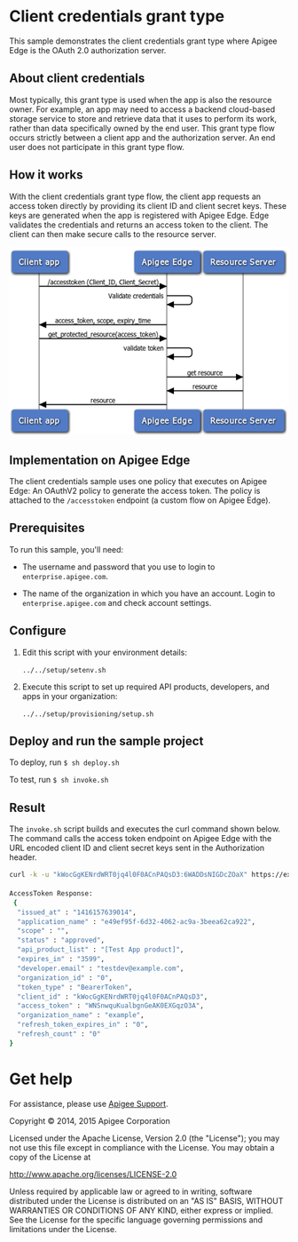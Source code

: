 # Client credentials grant type

This sample demonstrates the client credentials grant type where Apigee Edge is the OAuth 2.0 authorization server. 

## About client credentials

Most typically, this grant type is used when the app is also the resource owner. For example, an app may need to access a backend cloud-based storage service to store and retrieve data that it uses to perform its work, rather than data specifically owned by the end user. This grant type flow occurs strictly between a client app and the authorization server. An end user does not participate in this grant type flow. 

## How it works

With the client credentials grant type flow, the client app requests an access token directly by providing its client ID and client secret keys. These keys are generated when the app is registered with Apigee Edge. Edge validates the credentials and returns an access token to the client. The client can then make secure calls to the resource server.

![alt text](../images/oauth-client-cred-flow-3.png)

## Implementation on Apigee Edge 

The client credentials sample uses one policy that executes on Apigee Edge: An OAuthV2 policy to generate the access token. The policy is attached to the `/accesstoken` endpoint (a custom flow on Apigee Edge). 

## Prerequisites

To run this sample, you'll need:

* The username and password that you use to login to `enterprise.apigee.com`.

* The name of the organization in which you have an account. Login to 
  `enterprise.apigee.com` and check account settings.

## Configure 

1. Edit this script with your environment details:

    `../../setup/setenv.sh`
    
2. Execute this script to set up required API products, developers, and apps in your organization:

    `../../setup/provisioning/setup.sh`

## Deploy and run the sample project

To deploy, run `$ sh deploy.sh`

To test, run `$ sh invoke.sh`

## Result

The `invoke.sh` script builds and executes the curl command shown below. The command calls the access token endpoint on Apigee Edge with the URL encoded client ID and client secret keys sent in the Authorization header. 

````sh
curl -k -u "kWocGgKENrdWRT0jq4l0F0ACnPAQsD3:6WADDsNIGDcZOaX" https://example-test.apigee.net/weatheroauth/accesstoken?grant_type=client_credentials 

AccessToken Response: 
 {
  "issued_at" : "1416157639014",
  "application_name" : "e49ef95f-6d32-4062-ac9a-3beea62ca922",
  "scope" : "",
  "status" : "approved",
  "api_product_list" : "[Test App product]",
  "expires_in" : "3599",
  "developer.email" : "testdev@example.com",
  "organization_id" : "0",
  "token_type" : "BearerToken",
  "client_id" : "kWocGgKENrdWRT0jq4l0F0ACnPAQsD3",
  "access_token" : "WNSnwquKualbgnGeAK0EXGqzO3A",
  "organization_name" : "example",
  "refresh_token_expires_in" : "0",
  "refresh_count" : "0"
}
````

# Get help

For assistance, please use [Apigee Support](https://community.apigee.com/content/apigee-customer-support).

Copyright © 2014, 2015 Apigee Corporation

Licensed under the Apache License, Version 2.0 (the "License"); you may not use
this file except in compliance with the License. You may obtain a copy
of the License at

http://www.apache.org/licenses/LICENSE-2.0

Unless required by applicable law or agreed to in writing, software
distributed under the License is distributed on an "AS IS" BASIS,
WITHOUT WARRANTIES OR CONDITIONS OF ANY KIND, either express or implied.
See the License for the specific language governing permissions and
limitations under the License.
